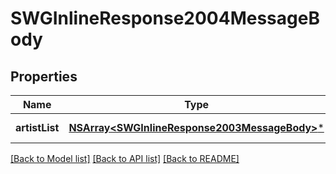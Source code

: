 # SWGInlineResponse2004MessageBody

## Properties
Name | Type | Description | Notes
------------ | ------------- | ------------- | -------------
**artistList** | [**NSArray&lt;SWGInlineResponse2003MessageBody&gt;***](SWGInlineResponse2003MessageBody.md) | A list of artists | [optional] 

[[Back to Model list]](../README.md#documentation-for-models) [[Back to API list]](../README.md#documentation-for-api-endpoints) [[Back to README]](../README.md)


